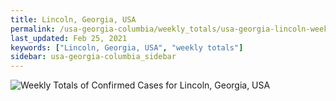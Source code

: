 ```yaml
---
title: Lincoln, Georgia, USA
permalink: /usa-georgia-columbia/weekly_totals/usa-georgia-lincoln-weekly_totals.html
last_updated: Feb 25, 2021
keywords: ["Lincoln, Georgia, USA", "weekly totals"]
sidebar: usa-georgia-columbia_sidebar
---
```


![Weekly Totals of Confirmed Cases for Lincoln, Georgia, USA](/covid_tracker/images/graphs/usa-georgia-lincoln-weekly_totals_graph.png)
